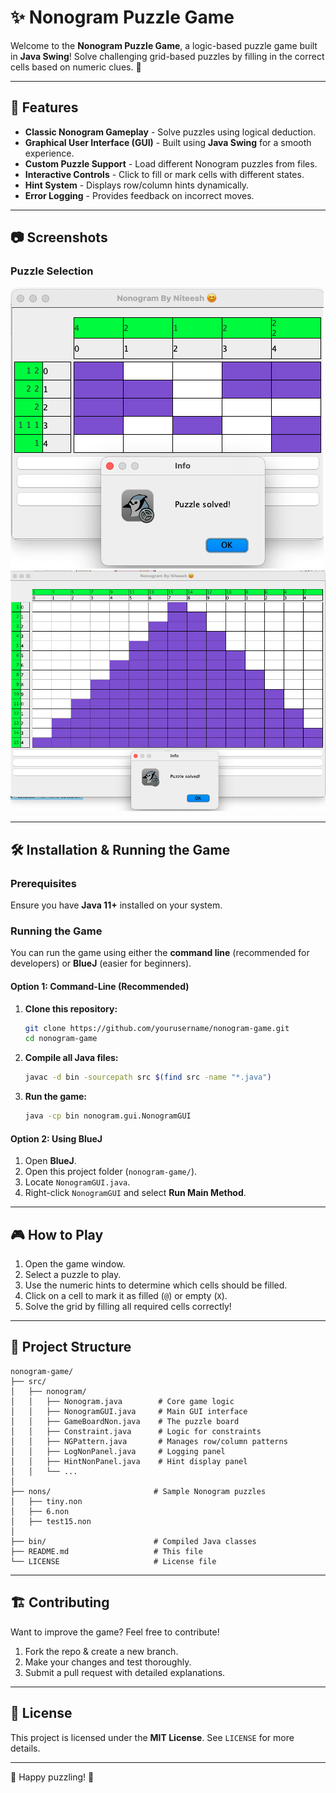 # ✨ Nonogram Puzzle Game

Welcome to the **Nonogram Puzzle Game**, a logic-based puzzle game built in **Java Swing**! Solve challenging grid-based puzzles by filling in the correct cells based on numeric clues. 🧩

---

## 🚀 Features
- **Classic Nonogram Gameplay** - Solve puzzles using logical deduction.
- **Graphical User Interface (GUI)** - Built using **Java Swing** for a smooth experience.
- **Custom Puzzle Support** - Load different Nonogram puzzles from files.
- **Interactive Controls** - Click to fill or mark cells with different states.
- **Hint System** - Displays row/column hints dynamically.
- **Error Logging** - Provides feedback on incorrect moves.

---

## 📷 Screenshots
### Puzzle Selection
![Puzzle Selection Screen](Tiny.png)
![Puzzle Selection Screen](6Non.png)

---

## 🛠️ Installation & Running the Game
### Prerequisites
Ensure you have **Java 11+** installed on your system.

### Running the Game
You can run the game using either the **command line** (recommended for developers) or **BlueJ** (easier for beginners).

#### **Option 1: Command-Line (Recommended)**
1. **Clone this repository:**
   ```bash
   git clone https://github.com/yourusername/nonogram-game.git
   cd nonogram-game
   ```
2. **Compile all Java files:**
   ```bash
   javac -d bin -sourcepath src $(find src -name "*.java")
   ```
3. **Run the game:**
   ```bash
   java -cp bin nonogram.gui.NonogramGUI
   ```

#### **Option 2: Using BlueJ**
1. Open **BlueJ**.
2. Open this project folder (`nonogram-game/`).
3. Locate `NonogramGUI.java`.
4. Right-click `NonogramGUI` and select **Run Main Method**.

---

## 🎮 How to Play
1. Open the game window.
2. Select a puzzle to play.
3. Use the numeric hints to determine which cells should be filled.
4. Click on a cell to mark it as filled (`@`) or empty (`X`).
5. Solve the grid by filling all required cells correctly!

---

## 📂 Project Structure
```
nonogram-game/
├── src/
│   ├── nonogram/
│   │   ├── Nonogram.java        # Core game logic
│   │   ├── NonogramGUI.java     # Main GUI interface
│   │   ├── GameBoardNon.java    # The puzzle board
│   │   ├── Constraint.java      # Logic for constraints
│   │   ├── NGPattern.java       # Manages row/column patterns
│   │   ├── LogNonPanel.java     # Logging panel
│   │   ├── HintNonPanel.java    # Hint display panel
│   │   └── ...
│
├── nons/                       # Sample Nonogram puzzles
│   ├── tiny.non
│   ├── 6.non
│   ├── test15.non
│
├── bin/                        # Compiled Java classes
├── README.md                   # This file
└── LICENSE                     # License file
```

---

## 🏗️ Contributing
Want to improve the game? Feel free to contribute!

1. Fork the repo & create a new branch.
2. Make your changes and test thoroughly.
3. Submit a pull request with detailed explanations.

---

## 📝 License
This project is licensed under the **MIT License**. See `LICENSE` for more details.

---

🚀 Happy puzzling! 🧩

